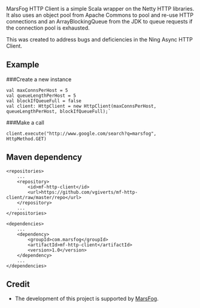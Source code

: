 MarsFog HTTP Client is a simple Scala wrapper on the Netty HTTP libraries. It also uses an object pool from Apache Commons to pool and re-use HTTP connections and an ArrayBlockingQueue from the JDK to queue requests if the connection pool is exhausted.

This was created to address bugs and deficiencies in the Ning Async HTTP Client.

Example
----

###Create a new instance

    val maxConnsPerHost = 5
    val queueLengthPerHost = 5
    val blockIfQueueFull = false
    val client: HttpClient = new HttpClient(maxConnsPerHost, queueLengthPerHost, blockIfQueueFull);`


###Make a call

    client.execute("http://www.google.com/search?q=marsfog", HttpMethod.GET)


Maven dependency
----

    <repositories>
        ...
        <repository>
            <id>mf-http-client</id>
            <url>https://github.com/vgiverts/mf-http-client/raw/master/repo</url>
        </repository>
        ...
    </repositories>

    <dependencies>
        ...
        <dependency>
            <groupId>com.marsfog</groupId>
            <artifactId>mf-http-client</artifactId>
            <version>1.0</version>
        </dependency>
        ...
    </dependencies>

Credit
----

- The development of this project is supported by [MarsFog](http://marsfog.com).